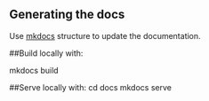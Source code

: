 ## Generating the docs

Use [mkdocs](http://www.mkdocs.org/) structure to update the documentation.

##Build locally with:

mkdocs build

##Serve locally with:
cd docs
mkdocs serve
